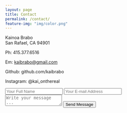 ```yaml
---
layout: page
title: Contact
permalink: /contact/
feature-img: "img/color.png"
---
```


Kainoa Brabo<br>
San Rafael, CA 94901

Ph: 415.377.6516

Em: kaibrabo@gmail.com

Github: github.com/kaibrabo

Instagram: @kai_onthereal

<form action="https://getsimpleform.com/messages?form_api_token=090ff72758cc66e3a86df13634757c0c" method="post">
  <!-- the redirect_to is optional, the form will redirect to the referrer on submission -->
  <input type='hidden' name='redirect_to' value='https://www.kaibrabo.com/thank-you/' />
  <input type='text' name='name' placeholder='Your Full Name' />
  <input type='email' name='email' placeholder='Your E-mail Address' />
  <textarea name='message' placeholder='Write your message ...'></textarea>
  <input type='submit' value='Send Message' />
</form>
